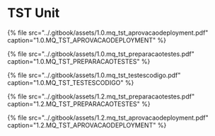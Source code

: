 # TST Unit

{% file src="../.gitbook/assets/1.0.mq\_tst\_aprovacaodeployment.pdf" caption="1.0.MQ\_TST\_APROVACAODEPLOYMENT" %}

{% file src="../.gitbook/assets/1.0.mq\_tst\_preparacaotestes.pdf" caption="1.0.MQ\_TST\_PREPARACAOTESTES" %}

{% file src="../.gitbook/assets/1.0.mq\_tst\_testescodigo.pdf" caption="1.0.MQ\_TST\_TESTESCODIGO" %}

{% file src="../.gitbook/assets/1.2.mq\_tst\_preparacaotestes.pdf" caption="1.2.MQ\_TST\_PREPARACAOTESTES" %}

{% file src="../.gitbook/assets/1.2.mq\_tst\_aprovacaodeployment.pdf" caption="1.2.MQ\_TST\_APROVACAODEPLOYMENT" %}

